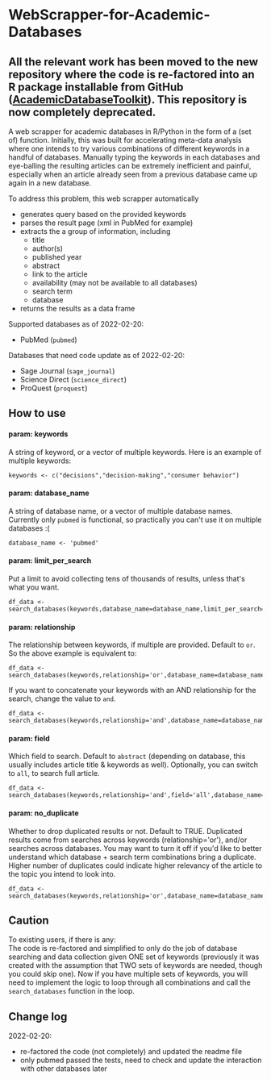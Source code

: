 # WebScrapper-for-Academic-Databases

## All the relevant work has been moved to the new repository where the code is re-factored into an R package installable from GitHub ([AcademicDatabaseToolkit](https://github.com/wendywangwwt/AcademicDatabaseToolkit)). This repository is now completely deprecated.

A web scrapper for academic databases in R/Python in the form of a (set of) function. Initially, this was built for accelerating meta-data analysis where one intends to try various combinations of different keywords in a handful of databases. Manually typing the keywords in each databases and eye-balling the resulting articles can be extremely inefficient and painful, especially when an article already seen from a previous database came up again in a new database.

To address this problem, this web scrapper automatically
- generates query based on the provided keywords
- parses the result page (xml in PubMed for example)
- extracts the a group of information, including
  - title
  - author(s)
  - published year
  - abstract
  - link to the article
  - availability (may not be available to all databases)
  - search term
  - database
- returns the results as a data frame

Supported databases as of 2022-02-20:
- PubMed (`pubmed`)

Databases that need code update as of 2022-02-20:
- Sage Journal (`sage_journal`)
- Science Direct (`science_direct`)
- ProQuest (`proquest`)


## How to use
#### param: keywords
A string of keyword, or a vector of multiple keywords. Here is an example of multiple keywords:
```
keywords <- c("decisions","decision-making","consumer behavior")
```

#### param: database_name
A string of database name, or a vector of multiple database names. Currently only `pubmed` is functional, so practically you can't use it on multiple databases :(
```
database_name <- 'pubmed'
```

#### param: limit_per_search
Put a limit to avoid collecting tens of thousands of results, unless that's what you want.
```
df_data <- search_databases(keywords,database_name=database_name,limit_per_search=300)
```

#### param: relationship
The relationship between keywords, if multiple are provided. Default to `or`. So the above example is equivalent to:
```
df_data <- search_databases(keywords,relationship='or',database_name=database_name,limit_per_search=300)
```

If you want to concatenate your keywords with an AND relationship for the search, change the value to `and`.
```
df_data <- search_databases(keywords,relationship='and',database_name=database_name,limit_per_search=300)
```

#### param: field
Which field to search. Default to `abstract` (depending on database, this usually includes article title & keywords as well). Optionally, you can switch to `all`, to search full article.
```
df_data <- search_databases(keywords,relationship='and',field='all',database_name=database_name,limit_per_search=300)
```

#### param: no_duplicate
Whether to drop duplicated results or not. Default to TRUE. Duplicated results come from searches across keywords (relationship='or'), and/or searches across databases. You may want to turn it off if you'd like to better understand which database + search term combinations bring a duplicate. Higher number of duplicates could indicate higher relevancy of the article to the topic you intend to look into.
```
df_data <- search_databases(keywords,relationship='or',database_name=database_name,no_duplicate=F,limit_per_search=300)
```


## Caution
To existing users, if there is any:  
The code is re-factored and simplified to only do the job of database searching and data collection given ONE set of keywords (previously it was created with the assumption that TWO sets of keywords are needed, though you could skip one). Now if you have multiple sets of keywords, you will need to implement the logic to loop through all combinations and call the `search_databases` function in the loop.





    
## Change log
2022-02-20:
- re-factored the code (not completely) and updated the readme file
- only pubmed passed the tests, need to check and update the interaction with other databases later

